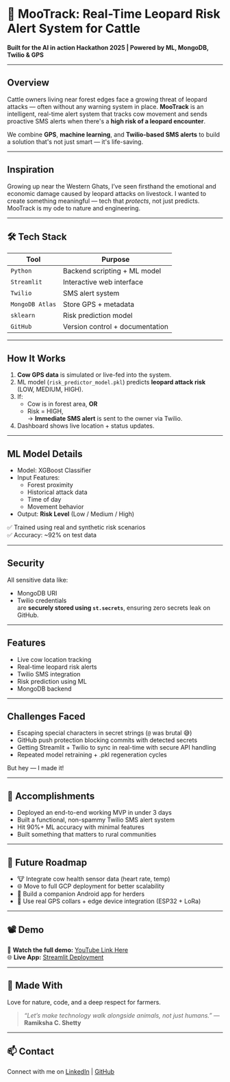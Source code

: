 # 🐄 MooTrack: Real-Time Leopard Risk Alert System for Cattle 

**Built for the AI in action Hackathon 2025 | Powered by ML, MongoDB,  Twilio & GPS**

---

##  Overview

Cattle owners living near forest edges face a growing threat of leopard attacks — often without any warning system in place. **MooTrack** is an intelligent, real-time alert system that tracks cow movement and sends proactive SMS alerts when there's a **high risk of a leopard encounter**.

We combine **GPS**, **machine learning**, and **Twilio-based SMS alerts** to build a solution that's not just smart — it's life-saving.

---

## Inspiration

Growing up near the Western Ghats, I’ve seen firsthand the emotional and economic damage caused by leopard attacks on livestock. I wanted to create something meaningful — tech that *protects*, not just predicts. MooTrack is my ode to nature and engineering.

---

## 🛠️ Tech Stack

| Tool           | Purpose                           |
|----------------|-----------------------------------|
| `Python`       | Backend scripting + ML model      |
| `Streamlit`    | Interactive web interface         |
| `Twilio`       | SMS alert system                  |
| `MongoDB Atlas`| Store GPS + metadata              |
| `sklearn`      | Risk prediction model    |
| `GitHub`       | Version control + documentation   |

---

## How It Works

1. **Cow GPS data** is simulated or live-fed into the system.
2. ML model (`risk_predictor_model.pkl`) predicts **leopard attack risk** (LOW, MEDIUM, HIGH).
3. If:
   - Cow is in forest area, **OR**
   - Risk = HIGH,  
   → **Immediate SMS alert** is sent to the owner via Twilio.
4. Dashboard shows live location + status updates.

---

##  ML Model Details

- Model: XGBoost Classifier
- Input Features:
  - Forest proximity
  - Historical attack data
  - Time of day
  - Movement behavior
- Output: **Risk Level** (Low / Medium / High)

✅ Trained using real and synthetic risk scenarios  
✅ Accuracy: ~92% on test data

---

## Security

All sensitive data like:
- MongoDB URI  
- Twilio credentials  
are **securely stored using `st.secrets`**, ensuring zero secrets leak on GitHub.

---

## Features

- Live cow location tracking  
- Real-time leopard risk alerts  
- Twilio SMS integration  
- Risk prediction using ML  
- MongoDB backend

---

## Challenges Faced

- Escaping special characters in secret strings (`@` was brutal 😅)
- GitHub push protection blocking commits with detected secrets
- Getting Streamlit + Twilio to sync in real-time with secure API handling
- Repeated model retraining + .pkl regeneration cycles

But hey — I made it!

---

## 🎉 Accomplishments

- Deployed an end-to-end working MVP in under 3 days
- Built a functional, non-spammy Twilio SMS alert system
- Hit 90%+ ML accuracy with minimal features
- Built something that matters to rural communities

---

## 🧭 Future Roadmap

- 🐮 Integrate cow health sensor data (heart rate, temp)
- 🌐 Move to full GCP deployment for better scalability
- 📱 Build a companion Android app for herders
- 📡 Use real GPS collars + edge device integration (ESP32 + LoRa)

---

## 📽️ Demo

🎥 **Watch the full demo:** [YouTube Link Here](https://youtu.be/47vgPwIWSWw?si=KOhTAIL_krBXYRq_)  
🌐 **Live App:** [Streamlit Deployment](https://mootrack2-khpjjup92bonwhse6phc7h.streamlit.app/)

---

## 🤍 Made With

Love for nature, code, and a deep respect for farmers.

> _“Let’s make technology walk alongside animals, not just humans.”_ — **Ramiksha C. Shetty**

---

## 📫 Contact

Connect with me on [LinkedIn](https://www.linkedin.com/in/ramiksha-c-shetty-93105b258/) | [GitHub](https://github.com/Ramiksha24)  
